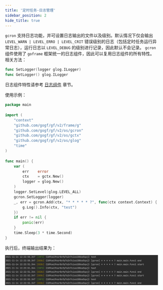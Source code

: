 ```yaml
---
title: '定时任务-日志管理'
sidebar_position: 2
hide_title: true
---
```


`gcron` 支持日志功能，并可设置日志输出的文件以及级别。默认情况下仅会输出 `LEVEL_WARN | LEVEL_ERRO | LEVEL_CRIT` 错误级别的日志（包括定时任务运行异常日志），运行日志以 `LEVEL_DEBUG` 的级别进行记录，因此默认不会记录。 `gcron` 组件使用了 `goframe` 框架统一的日志组件，因此可以复用日志组件的所有特性。相关方法：

```go
func SetLogger(logger glog.ILogger)
func GetLogger() glog.ILogger
```

日志组件特性请参考 [日志组件](output/goframe-v2.3-md/核心组件-重点/日志组件) 章节。

使用示例：

```go
package main

import (
	"context"
	"github.com/gogf/gf/v2/frame/g"
	"github.com/gogf/gf/v2/os/gcron"
	"github.com/gogf/gf/v2/os/gctx"
	"github.com/gogf/gf/v2/os/glog"
	"time"
)

func main() {
	var (
		err    error
		ctx    = gctx.New()
		logger = glog.New()
	)
	logger.SetLevel(glog.LEVEL_ALL)
	gcron.SetLogger(logger)
	_, err = gcron.Add(ctx, "* * * * * ?", func(ctx context.Context) {
		g.Log().Info(ctx, "test")
	})
	if err != nil {
		panic(err)
	}
	time.Sleep(3 * time.Second)
}
```

执行后，终端输出结果为：

![](/markdown/17c50e459a88cfca2851a5eeac1403b6.png)